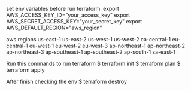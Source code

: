 set env  variables before run terraform:
export AWS_ACCESS_KEY_ID="your_access_key"
export AWS_SECRET_ACCESS_KEY="your_secret_key"
export AWS_DEFAULT_REGION="aws_region"

aws regions
us-east-1 
us-east-2 
us-west-1 
us-west-2 
ca-central-1 
eu-central-1 
eu-west-1 
eu-west-2 
eu-west-3 
ap-northeast-1 
ap-northeast-2 
ap-northeast-3 
ap-southeast-1 
ap-southeast-2 
ap-south-1 
sa-east-1

Run this commands to run terraform
$  terraform init
$  terraform plan
$  terraform apply

After finish checking the env
$ terraform destroy
